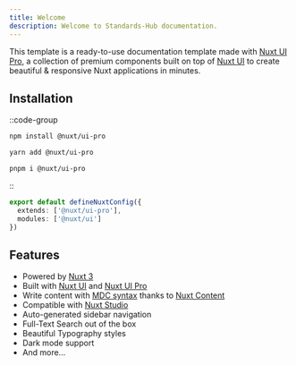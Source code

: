 ```yaml
---
title: Welcome
description: Welcome to Standards-Hub documentation.
---
```


This template is a ready-to-use documentation template made with [Nuxt UI Pro](https://ui.nuxt.com/pro), a collection of premium components built on top of [Nuxt UI](https://ui.nuxt.com) to create beautiful & responsive Nuxt applications in minutes.

## Installation

::code-group

```bash [npm]
npm install @nuxt/ui-pro
```

```bash [yarn]
yarn add @nuxt/ui-pro
```

```bash [pnpm]
pnpm i @nuxt/ui-pro
```
::

```ts [nuxt.config.ts]
export default defineNuxtConfig({
  extends: ['@nuxt/ui-pro'],
  modules: ['@nuxt/ui']
})
```

<Alert title="My title and description" type="success"/>

## Features

- Powered by [Nuxt 3](https://nuxt.com)
- Built with [Nuxt UI](https://ui.nuxt.com) and [Nuxt UI Pro](https://ui.nuxt.com/pro)
- Write content with [MDC syntax](https://content.nuxt.com/usage/markdown) thanks to [Nuxt Content](https://content.nuxt.com)
- Compatible with [Nuxt Studio](https://nuxt.studio)
- Auto-generated sidebar navigation
- Full-Text Search out of the box
- Beautiful Typography styles
- Dark mode support
- And more...

